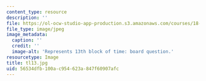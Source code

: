 ```yaml
---
content_type: resource
description: ''
file: https://ol-ocw-studio-app-production.s3.amazonaws.com/courses/18-05-introduction-to-probability-and-statistics-spring-2014/56534dfb100ac954623a847f60907afc_tl13.jpg
file_type: image/jpeg
image_metadata:
  caption: ''
  credit: ''
  image-alt: 'Represents 13th block of time: board question.'
resourcetype: Image
title: tl13.jpg
uid: 56534dfb-100a-c954-623a-847f60907afc
---
```

